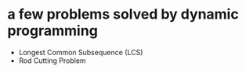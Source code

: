 # a few problems solved by dynamic programming

- Longest Common Subsequence (LCS)  
- Rod Cutting Problem  

